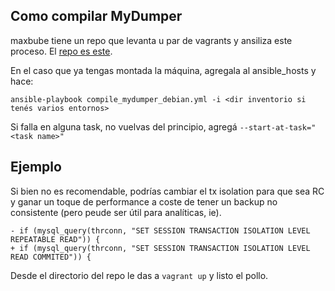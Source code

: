 ## Como compilar MyDumper

maxbube tiene un repo que levanta u par de vagrants y ansiliza este
proceso. El [repo es este](https://github.com/maxbube/mydumper_builder).

En el caso que ya tengas montada la máquina, agregala al ansible_hosts y
hace:

```
ansible-playbook compile_mydumper_debian.yml -i <dir inventorio si tenés varios entornos>
```

Si falla en alguna task, no vuelvas del principio, agregá `--start-at-task="<task name>"`


## Ejemplo

Si bien no es recomendable, podrías cambiar el tx isolation para que sea RC y ganar un 
toque de performance a coste de tener un backup no consistente (pero peude ser útil para
analíticas, ie).

```
- if (mysql_query(thrconn, "SET SESSION TRANSACTION ISOLATION LEVEL REPEATABLE READ")) {
+ if (mysql_query(thrconn, "SET SESSION TRANSACTION ISOLATION LEVEL READ COMMITED")) {
```

Desde el directorio del repo le das a `vagrant up` y listo el pollo.
